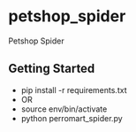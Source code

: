 # petshop_spider

Petshop Spider

## Getting Started

* pip install -r requirements.txt
* OR
* source env/bin/activate
* python perromart_spider.py
